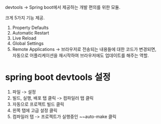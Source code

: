 devtools -> Spring boot에서 제공하는 개발 편의를 위한 모듈.

크게 5가지 기능 제공.
1. Property Defaults
2. Automatic Restart
3. Live Reload
4. Global Settings
5. Remote Applications
->
브라우저로 전송되는 내용들에 대한 코드가 변경되면, 자동으로 어플리케이션을 재시작하여 
브라우저에도 업데이트를 해주는 역할.


# spring boot devtools 설정

1. 파일 -> 설정
2. 빌드, 실행, 배포 탭 클릭 -> 컴파일러 탭 클릭
3. 자동으로 프로젝트 빌드 클릭
4. 왼쪽 탭에 고급 설정 클릭
5. 컴파일러 탭 -> 프로젝트가 실행중인 ~~auto-make 클릭
